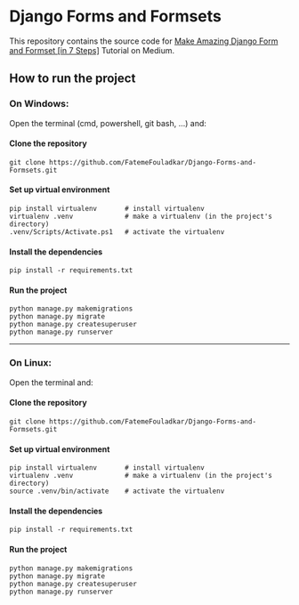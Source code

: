 # Django Forms and Formsets

This repository contains the source code for [Make Amazing Django Form and Formset [in 7 Steps]](https://medium.com/@fatemefuoladkar/amazing-django-form-and-formset-in-7-steps-6b692d5a2032) Tutorial on Medium. 

## How to run the project 
### **On Windows**:

Open the terminal (cmd, powershell, git bash, ...) and:

#### Clone the repository
```
git clone https://github.com/FatemeFouladkar/Django-Forms-and-Formsets.git
```

#### Set up virtual environment
``` 
pip install virtualenv       # install virtualenv
virtualenv .venv             # make a virtualenv (in the project's directory)
.venv/Scripts/Activate.ps1   # activate the virtualenv
```

#### Install the dependencies 
```
pip install -r requirements.txt
```

#### Run the project
```
python manage.py makemigrations
python manage.py migrate
python manage.py createsuperuser
python manage.py runserver
```
-----------------------

### **On Linux**:

Open the terminal and:

#### Clone the repository
```
git clone https://github.com/FatemeFouladkar/Django-Forms-and-Formsets.git
```

#### Set up virtual environment
``` 
pip install virtualenv       # install virtualenv
virtualenv .venv             # make a virtualenv (in the project's directory)
source .venv/bin/activate    # activate the virtualenv
```

#### Install the dependencies 
```
pip install -r requirements.txt
```

#### Run the project
```
python manage.py makemigrations
python manage.py migrate
python manage.py createsuperuser
python manage.py runserver
```